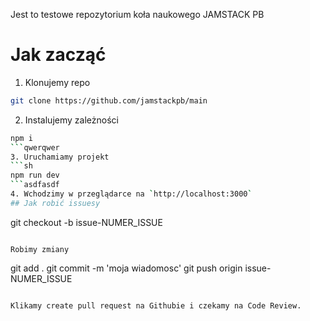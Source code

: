 Jest to testowe repozytorium koła naukowego JAMSTACK PB

# Jak zacząć

1. Klonujemy repo
```sh
git clone https://github.com/jamstackpb/main
```
2. Instalujemy zależności
```sh
npm i
```qwerqwer
3. Uruchamiamy projekt
```sh
npm run dev
```asdfasdf
4. Wchodzimy w przeglądarce na `http://localhost:3000`
## Jak robić issuesy

```
git checkout -b issue-NUMER_ISSUE
```

Robimy zmiany

```
git add .
git commit -m 'moja wiadomosc'
git push origin issue-NUMER_ISSUE
```

Klikamy create pull request na Githubie i czekamy na Code Review.
